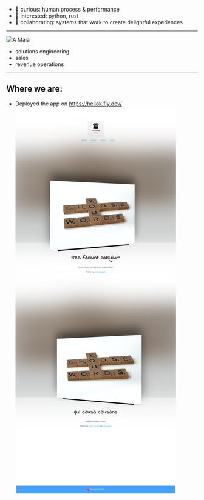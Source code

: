 
- 👀 curious: human process & performance
- 🌱 interested: python, rust
- 💞️ collaborating: systems that work to create delightful experiences  
___
![A Maia](https://user-images.githubusercontent.com/76539355/214731371-78cb7bcb-996d-4108-9872-7af758ed5647.png)   
- solutions engineering
- sales
- revenue operations 

___
## Where we are:
* Deployed the app on https://hellok.fly.dev/ 
![](2023-11-05-21-59-08.png)


